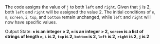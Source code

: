 The code assigns the value of `j` to both `left` and `right`. Given that `j` is 2, both `left` and `right` will be assigned the value 2. The initial conditions of `n`, `m`, `screen`, `i`, `top`, and `bottom` remain unchanged, while `left` and `right` will now have specific values.

Output State: **`n` is an integer ≥ 2, `m` is an integer > 2, `screen` is a list of strings of length `n`, `i` is 2, `top` is 2, `bottom` is 2, `left` is 2, `right` is 2, `j` is 2**